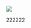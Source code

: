 

[![](https://www.herokucdn.com/deploy/button.png)](https://heroku.com/deploy?template=https://github.com/fdgsdt456/hfdsh.git)




222222